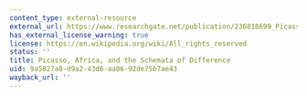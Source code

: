 ```yaml
---
content_type: external-resource
external_url: https://www.researchgate.net/publication/236818699_Picasso_Africa_and_the_Schemata_of_Difference
has_external_license_warning: true
license: https://en.wikipedia.org/wiki/All_rights_reserved
status: ''
title: Picasso, Africa, and the Schemata of Difference
uid: 9a5827a8-d9a2-43d6-aa06-92de75b7ae43
wayback_url: ''
---
```

